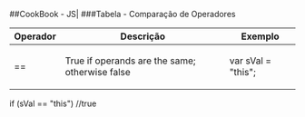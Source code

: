 ##CookBook - JS|
###Tabela - Comparação de Operadores

Operador | Descrição | Exemplo 
---------|-----------|--------
==|True if operands are the same; otherwise false|<p> var sVal = "this";
if (sVal == "this") //true </p>

